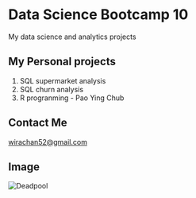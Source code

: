 # Data Science Bootcamp 10
My data science and analytics projects

## My Personal projects

1. SQL supermarket analysis
2. SQL churn analysis
3. R progranming - Pao Ying Chub

## Contact Me
wirachan52@gmail.com

## Image
![Deadpool](https://static1.srcdn.com/wordpress/wp-content/uploads/2018/08/Ryan-Reynolds-in-Deadpool.jpg)
